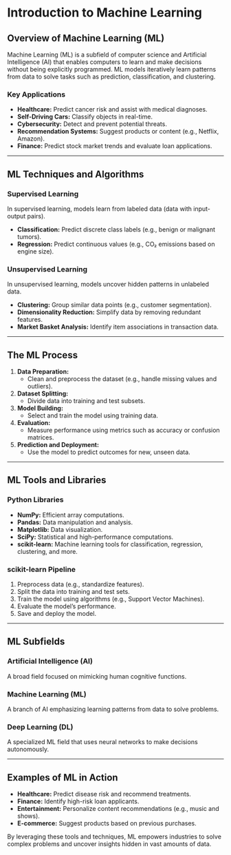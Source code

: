 # Introduction to Machine Learning

## Overview of Machine Learning (ML)
Machine Learning (ML) is a subfield of computer science and Artificial Intelligence (AI) that enables computers to learn and make decisions without being explicitly programmed. ML models iteratively learn patterns from data to solve tasks such as prediction, classification, and clustering.

### Key Applications
- **Healthcare:** Predict cancer risk and assist with medical diagnoses.
- **Self-Driving Cars:** Classify objects in real-time.
- **Cybersecurity:** Detect and prevent potential threats.
- **Recommendation Systems:** Suggest products or content (e.g., Netflix, Amazon).
- **Finance:** Predict stock market trends and evaluate loan applications.

---

## ML Techniques and Algorithms
### Supervised Learning
In supervised learning, models learn from labeled data (data with input-output pairs).

- **Classification:** Predict discrete class labels (e.g., benign or malignant tumors).  
- **Regression:** Predict continuous values (e.g., CO₂ emissions based on engine size).  

### Unsupervised Learning
In unsupervised learning, models uncover hidden patterns in unlabeled data.

- **Clustering:** Group similar data points (e.g., customer segmentation).  
- **Dimensionality Reduction:** Simplify data by removing redundant features.  
- **Market Basket Analysis:** Identify item associations in transaction data.

---

## The ML Process
1. **Data Preparation:**
   - Clean and preprocess the dataset (e.g., handle missing values and outliers).  
2. **Dataset Splitting:**
   - Divide data into training and test subsets.  
3. **Model Building:**
   - Select and train the model using training data.  
4. **Evaluation:**
   - Measure performance using metrics such as accuracy or confusion matrices.  
5. **Prediction and Deployment:**
   - Use the model to predict outcomes for new, unseen data.

---

## ML Tools and Libraries
### Python Libraries
- **NumPy:** Efficient array computations.  
- **Pandas:** Data manipulation and analysis.  
- **Matplotlib:** Data visualization.  
- **SciPy:** Statistical and high-performance computations.  
- **scikit-learn:** Machine learning tools for classification, regression, clustering, and more.

### scikit-learn Pipeline
1. Preprocess data (e.g., standardize features).  
2. Split the data into training and test sets.  
3. Train the model using algorithms (e.g., Support Vector Machines).  
4. Evaluate the model’s performance.  
5. Save and deploy the model.

---

## ML Subfields
### Artificial Intelligence (AI)
A broad field focused on mimicking human cognitive functions.

### Machine Learning (ML)
A branch of AI emphasizing learning patterns from data to solve problems.

### Deep Learning (DL)
A specialized ML field that uses neural networks to make decisions autonomously.

---

## Examples of ML in Action
- **Healthcare:** Predict disease risk and recommend treatments.  
- **Finance:** Identify high-risk loan applicants.  
- **Entertainment:** Personalize content recommendations (e.g., music and shows).  
- **E-commerce:** Suggest products based on previous purchases.

By leveraging these tools and techniques, ML empowers industries to solve complex problems and uncover insights hidden in vast amounts of data.
